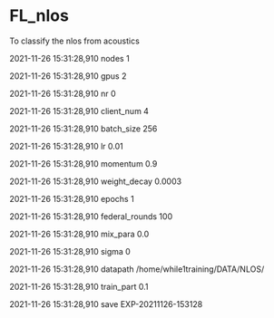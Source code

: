 # FL_nlos
To classify the nlos from acoustics

2021-11-26 15:31:28,910 nodes 1

2021-11-26 15:31:28,910 gpus 2

2021-11-26 15:31:28,910 nr 0

2021-11-26 15:31:28,910 client_num 4

2021-11-26 15:31:28,910 batch_size 256

2021-11-26 15:31:28,910 lr 0.01

2021-11-26 15:31:28,910 momentum 0.9

2021-11-26 15:31:28,910 weight_decay 0.0003

2021-11-26 15:31:28,910 epochs 1

2021-11-26 15:31:28,910 federal_rounds 100

2021-11-26 15:31:28,910 mix_para 0.0

2021-11-26 15:31:28,910 sigma 0

2021-11-26 15:31:28,910 datapath /home/while1training/DATA/NLOS/

2021-11-26 15:31:28,910 train_part 0.1

2021-11-26 15:31:28,910 save EXP-20211126-153128
